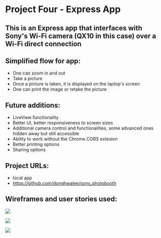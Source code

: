 # Project Four - Express App

## This is an Express app that interfaces with Sony's Wi-Fi camera (QX10 in this case) over a Wi-Fi direct connection

## Simplified flow for app:
- One can zoom in and out
- Take a picture
- Once a picture is taken, it is displayed on the laptop's screen
- One can print the image or retake the picture

## Future additions:
- LiveView functionality
- Better UI, better responsiveness to screen sizes
- Additional camera control and functionalities, some advanced ones hidden away but still accessible
- Ability to work without the Chrome CORS extesion
- Better printing options
- Sharing options

## Project URLs:
- local app
- https://github.com/donghwalee/sony_photobooth

## Wireframes and user stories used:

![](https://app.box.com/shared/static/2xypen5qae667wbm1yfr4ritxrkxxxrk.jpg)

![](https://app.box.com/shared/static/56b9jt5s6gqtldzf9g7r7xj0wgumjk4l.jpg)

![](https://app.box.com/shared/static/ez8mr6gp73iy7e0pqn8hkcndnvayfbc1.jpg)
